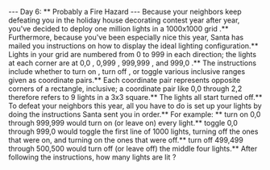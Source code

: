 --- Day 6: ** Probably a Fire Hazard ---
Because your neighbors keep defeating you in the holiday house decorating contest year after year, you've decided to deploy one million lights in a
1000x1000 grid
.**
Furthermore, because you've been especially nice this year, Santa has mailed you instructions on how to display the ideal lighting configuration.**
Lights in your grid are numbered from 0 to 999 in each direction; the lights at each corner are at
0,0
,
0,999
,
999,999
, and
999,0
.** The instructions include whether to
turn on
,
turn off
, or
toggle
various inclusive ranges given as coordinate pairs.**  Each coordinate pair represents opposite corners of a rectangle, inclusive; a coordinate pair like
0,0 through 2,2
therefore refers to 9 lights in a 3x3 square.**  The lights all start turned off.**
To defeat your neighbors this year, all you have to do is set up your lights by doing the instructions Santa sent you in order.**
For example: **
turn on 0,0 through 999,999
would turn on (or leave on) every light.**
toggle 0,0 through 999,0
would toggle the first line of 1000 lights, turning off the ones that were on, and turning on the ones that were off.**
turn off 499,499 through 500,500
would turn off (or leave off) the middle four lights.**
After following the instructions,
how many lights are lit
?
